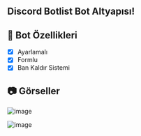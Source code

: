 ## Discord Botlist Bot Altyapısı!

## 📑 Bot Özellikleri

- [x] Ayarlamalı
- [x] Formlu
- [x] Ban Kaldır Sistemi

## 📷 Görseller
![image](https://user-images.githubusercontent.com/96919081/193471008-0a071a3a-90dc-4726-8c78-364ceebcb843.png)

![image](https://user-images.githubusercontent.com/96919081/193471010-be4469b6-cd5b-4411-88da-3bc4bd554e69.png)
